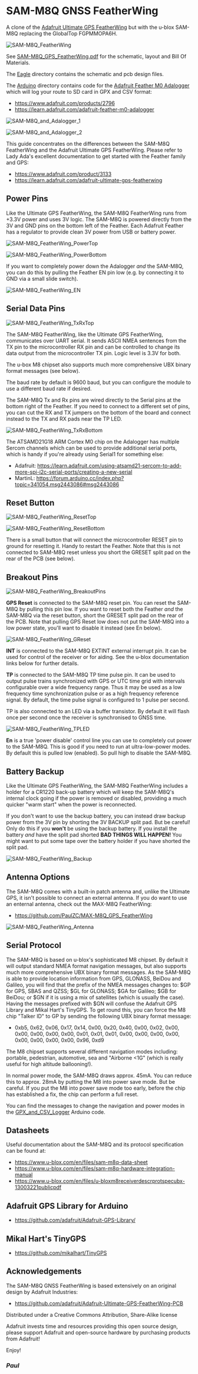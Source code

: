 # SAM-M8Q GNSS FeatherWing

A clone of the [Adafruit Ultimate GPS FeatherWing](https://www.adafruit.com/product/3133) but with the u-blox SAM-M8Q replacing the GlobalTop FGPMMOPA6H.

![SAM-M8Q_FeatherWing](https://github.com/PaulZC/SAM-M8Q_GPS_FeatherWing/blob/master/img/SAM-M8Q_FeatherWing.jpg)

See [SAM-M8Q_GPS_FeatherWing.pdf](https://github.com/PaulZC/SAM-M8Q_GPS_FeatherWing/blob/master/SAM-M8Q_GPS_FeatherWing.pdf) for the schematic, layout and Bill Of Materials.

The [Eagle](https://github.com/PaulZC/SAM-M8Q_GPS_FeatherWing/tree/master/Eagle) directory contains the schematic and pcb design files.

The [Arduino](https://github.com/PaulZC/SAM-M8Q_GPS_FeatherWing/tree/master/Arduino) directory contains code for the [Adafruit Feather M0 Adalogger](https://www.adafruit.com/products/2796) which will log your route to SD card in GPX and CSV format:
- https://www.adafruit.com/products/2796
- https://learn.adafruit.com/adafruit-feather-m0-adalogger

![SAM-M8Q_and_Adalogger_1](https://github.com/PaulZC/SAM-M8Q_GPS_FeatherWing/blob/master/img/SAM-M8Q_and_Adalogger_1.jpg)

![SAM-M8Q_and_Adalogger_2](https://github.com/PaulZC/SAM-M8Q_GPS_FeatherWing/blob/master/img/SAM-M8Q_and_Adalogger_2.jpg)

This guide concentrates on the differences between the SAM-M8Q FeatherWing and the Adafruit Ultimate GPS FeatherWing. Please refer to Lady Ada's excellent documentation to get started with the Feather family and GPS:
- https://www.adafruit.com/product/3133
- https://learn.adafruit.com/adafruit-ultimate-gps-featherwing

## Power Pins

Like the Ultimate GPS FeatherWing, the SAM-M8Q FeatherWing runs from +3.3V power and uses 3V logic. The SAM-M8Q is powered directly from the 3V and GND pins on the bottom left of the Feather. Each Adafruit Feather has a regulator to provide clean 3V power from USB or battery power.

![SAM-M8Q_FeatherWing_PowerTop](https://github.com/PaulZC/SAM-M8Q_GPS_FeatherWing/blob/master/img/SAM-M8Q_FeatherWing_PowerTop.jpg)

![SAM-M8Q_FeatherWing_PowerBottom](https://github.com/PaulZC/SAM-M8Q_GPS_FeatherWing/blob/master/img/SAM-M8Q_FeatherWing_PowerBottom.jpg)

If you want to completely power down the Adalogger _and_ the SAM-M8Q, you can do this by pulling the Feather EN pin low (e.g. by connecting it to GND via a small slide switch).

![SAM-M8Q_FeatherWing_EN](https://github.com/PaulZC/SAM-M8Q_GPS_FeatherWing/blob/master/img/SAM-M8Q_FeatherWing_EN.jpg)

## Serial Data Pins

![SAM-M8Q_FeatherWing_TxRxTop](https://github.com/PaulZC/SAM-M8Q_GPS_FeatherWing/blob/master/img/SAM-M8Q_FeatherWing_TxRxTop.jpg)

The SAM-M8Q FeatherWing, like the Ultimate GPS FeatherWing, communicates over UART serial. It sends ASCII NMEA sentences from the TX pin to the microcontroller RX pin and can be controlled to change its data output from the microcontroller TX pin. Logic level is 3.3V for both.

The u-box M8 chipset also supports much more comprehensive UBX binary format messages (see below).

The baud rate by default is 9600 baud, but you can configure the module to use a different baud rate if desired.

The SAM-M8Q Tx and Rx pins are wired directly to the Serial pins at the bottom right of the Feather.
If you need to connect to a different set of pins, you can cut the RX and TX jumpers on the bottom of the board and connect instead to the TX and RX pads near the TP LED.

![SAM-M8Q_FeatherWing_TxRxBottom](https://github.com/PaulZC/SAM-M8Q_GPS_FeatherWing/blob/master/img/SAM-M8Q_FeatherWing_TxRxBottom.jpg)

The ATSAMD21G18 ARM Cortex M0 chip on the Adalogger has multiple Sercom channels which can be used to provide additional serial ports, which is handy if you're already using Serial1 for something else:
- Adafruit: https://learn.adafruit.com/using-atsamd21-sercom-to-add-more-spi-i2c-serial-ports/creating-a-new-serial
- MartinL: https://forum.arduino.cc/index.php?topic=341054.msg2443086#msg2443086

## Reset Button

![SAM-M8Q_FeatherWing_ResetTop](https://github.com/PaulZC/SAM-M8Q_GPS_FeatherWing/blob/master/img/SAM-M8Q_FeatherWing_ResetTop.jpg)

![SAM-M8Q_FeatherWing_ResetBottom](https://github.com/PaulZC/SAM-M8Q_GPS_FeatherWing/blob/master/img/SAM-M8Q_FeatherWing_ResetBottom.jpg)

There is a small button that will connect the microcontroller RESET pin to ground for resetting it. Handy to restart the Feather. Note that this is not connected to SAM-M8Q reset unless you short the GRESET split pad on the rear of the PCB (see below).

## Breakout Pins

![SAM-M8Q_FeatherWing_BreakoutPins](https://github.com/PaulZC/SAM-M8Q_GPS_FeatherWing/blob/master/img/SAM-M8Q_FeatherWing_BreakoutPins.jpg)

**GPS Reset** is connected to the SAM-M8Q reset pin. You can reset the SAM-M8Q by pulling this pin low. If you want to reset both the Feather _and_ the SAM-M8Q via the reset button, short the GRESET split pad on the rear of the PCB.
Note that pulling GPS Reset low does not put the SAM-M8Q into a low power state, you'll want to disable it instead (see En below).

![SAM-M8Q_FeatherWing_GReset](https://github.com/PaulZC/SAM-M8Q_GPS_FeatherWing/blob/master/img/SAM-M8Q_FeatherWing_GReset.jpg)

**INT** is connected to the SAM-M8Q EXTINT external interrupt pin. It can be used for control of the receiver or for aiding. See the u-blox documentation links below for further details.

**TP** is connected to the SAM-M8Q TP time pulse pin. It can be used to output pulse trains synchronized with GPS or UTC time grid with intervals configurable over a wide frequency range.
Thus it may be used as a low frequency time synchronization pulse or as a high frequency reference signal. By default, the time pulse signal is configured to 1 pulse per second.

TP is also connected to an LED via a buffer transistor. By default it will flash once per second once the receiver is synchronised to GNSS time.

![SAM-M8Q_FeatherWing_TPLED](https://github.com/PaulZC/SAM-M8Q_GPS_FeatherWing/blob/master/img/SAM-M8Q_FeatherWing_TPLED.jpg)

**En** is a true 'power disable' control line you can use to completely cut power to the SAM-M8Q. This is good if you need to run at ultra-low-power modes. By default this is pulled low (enabled). So pull high to disable the SAM-M8Q.

## Battery Backup

Like the Ultimate GPS FeatherWing, the SAM-M8Q FeatherWing includes a holder for a CR1220 back-up battery which will keep the SAM-M8Q's internal clock going if the power is removed or disabled, providing a much quicker "warm start" when the power is reconnected.

If you don't want to use the backup battery, you can instead draw backup power from the 3V pin by shorting the 3V BACKUP split pad. But be careful! Only do this if you **won't** be using the backup battery.
If you install the battery _and_ have the split pad shorted **BAD THINGS WILL HAPPEN!** You might want to put some tape over the battery holder if you have shorted the split pad.

![SAM-M8Q_FeatherWing_Backup](https://github.com/PaulZC/SAM-M8Q_GPS_FeatherWing/blob/master/img/SAM-M8Q_FeatherWing_Backup.jpg)

## Antenna Options

The SAM-M8Q comes with a built-in patch antenna and, unlike the Ultimate GPS, it isn't possible to connect an external antenna. If you do want to use an enternal antenna, check out the MAX-M8Q FeatherWing:
- https://github.com/PaulZC/MAX-M8Q_GPS_FeatherWing

![SAM-M8Q_FeatherWing_Antenna](https://github.com/PaulZC/SAM-M8Q_GPS_FeatherWing/blob/master/img/SAM-M8Q_FeatherWing_Antenna.jpg)

## Serial Protocol

The SAM-M8Q is based on u-blox's sophisticated M8 chipset. By default it will output standard NMEA format navigation messages, but also supports much more comprehensive UBX binary format messages.
As the SAM-M8Q is able to provide location information from GPS, GLONASS, BeiDou and Galileo, you will find that the prefix of the NMEA messages changes to: $GP for GPS, SBAS and QZSS; $GL for GLONASS; $GA for Galileo; $GB for BeiDou; or $GN if it is using a mix of satellites (which is usually the case).
Having the messages prefixed with $GN will confuse the Adafruit GPS Library and Mikal Hart's TinyGPS. To get round this, you can force the M8 chip "Talker ID" to GP by sending the following UBX binary format message:

- 0xb5, 0x62, 0x06, 0x17, 0x14, 0x00, 0x20, 0x40, 0x00, 0x02, 0x00, 0x00, 0x00, 0x00, 0x00, 0x01, 0x01, 0x01, 0x00, 0x00, 0x00, 0x00, 0x00, 0x00, 0x00, 0x00, 0x96, 0xd9

The M8 chipset supports several different navigation modes including: portable, pedestrian, automotive, sea and "Airborne <1G" (which is really useful for high altitude ballooning!).

In normal power mode, the SAM-M8Q draws approx. 45mA. You can reduce this to approx. 28mA by putting the M8 into power save mode. But be careful. If you put the M8 into power save mode too early, before the chip has established a fix, the chip can perform a full reset.

You can find the messages to change the navigation and power modes in the [GPX_and_CSV_Logger](https://github.com/PaulZC/SAM-M8Q_GPS_FeatherWing/tree/master/Arduino) Arduino code.

## Datasheets

Useful documentation about the SAM-M8Q and its protocol specification can be found at:
- https://www.u-blox.com/en/files/sam-m8q-data-sheet
- https://www.u-blox.com/en/files/sam-m8q-hardware-integration-manual
- https://www.u-blox.com/en/files/u-bloxm8receiverdescrprotspecubx-13003221publicpdf

## Adafruit GPS Library for Arduino

- https://github.com/adafruit/Adafruit-GPS-Library/

## Mikal Hart's TinyGPS

- https://github.com/mikalhart/TinyGPS

## Acknowledgements

The SAM-M8Q GNSS FeatherWing is based extensively on an original design by Adafruit Industries:
- https://github.com/adafruit/Adafruit-Ultimate-GPS-FeatherWing-PCB

Distributed under a Creative Commons Attribution, Share-Alike license

Adafruit invests time and resources providing this open source design, please support Adafruit and open-source hardware by purchasing products from Adafruit!

Enjoy!

### _Paul_